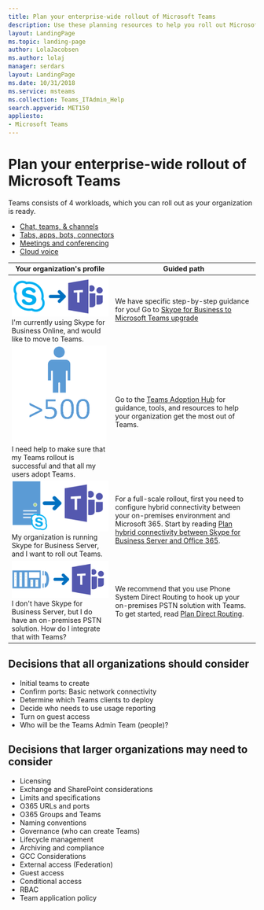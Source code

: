 ```yaml
---
title: Plan your enterprise-wide rollout of Microsoft Teams
description: Use these planning resources to help you roll out Microsoft Teams in your enterprise
layout: LandingPage
ms.topic: landing-page
author: LolaJacobsen
ms.author: lolaj
manager: serdars
layout: LandingPage
ms.date: 10/31/2018
ms.service: msteams
ms.collection: Teams_ITAdmin_Help
search.appverid: MET150
appliesto: 
- Microsoft Teams
---
```

# Plan your enterprise-wide rollout of Microsoft Teams

Teams consists of 4 workloads, which you can roll out as your organization is ready. 
- [Chat, teams, & channels](deploy-chat-teams-channels-microsoft-teams-landing-page.md)
- [Tabs, apps, bots, connectors](deploy-apps-microsoft-teams-landing-page.md)
- [Meetings and conferencing](deploy-meetings-microsoft-teams-landing-page.md)
- [Cloud voice](cloud-voice-landing-page.md)





|Your organization's profile|Guided path  |
|---------|---------|
|![journey](media/deploy-teams-landing-page-journey.png)<BR>I'm currently using Skype for Business Online, and would like to move to Teams. |We have specific step-by-step guidance for you! Go to [Skype for Business to Microsoft Teams upgrade](Journey-SkypeforBusiness-Teams.md)        |
|![enterprise](media/deploy-teams-landing-page-Enterprise.png)<BR>I need help to make sure that my Teams rollout is successful and that all my users adopt Teams. | Go to the [Teams Adoption Hub](adopt-microsoft-teams-landing-page.md) for guidance, tools, and resources to help your organization get the most out of Teams.       |
|![server](media/deploy-teams-landing-page-onprem-to-teams.png)<BR>My organization is running Skype for Business Server, and I want to roll out Teams.  |For a full-scale rollout, first you need to configure hybrid connectivity between your on-premises environment and Microsoft 365. Start by reading [Plan hybrid connectivity between Skype for Business Server and Office 365](https://docs.microsoft.com/skypeforbusiness/hybrid/plan-hybrid-connectivity).   |
|![pstn to teams](media/deploy-teams-landing-page-pstn-to-teams.png)<BR>I don't have Skype for Business Server, but I do have an on-premises PSTN solution. How do I integrate that with Teams?|We recommend that you use Phone System Direct Routing to hook up your on-premises PSTN solution with Teams. To get started, read [Plan Direct Routing](direct-routing-plan.md).|




## Decisions that all organizations should consider
- Initial teams to create  
- Confirm ports: Basic network connectivity 
- Determine which Teams clients to deploy 
- Decide who needs to use usage reporting 
- Turn on guest access 
- Who will be the Teams Admin Team (people)?

## Decisions that larger organizations may need to consider
- Licensing 
- Exchange and SharePoint considerations 
- Limits and specifications 
- O365 URLs and ports 
- O365 Groups and Teams 
- Naming conventions
- Governance (who can create Teams)
- Lifecycle management 
- Archiving and compliance    
- GCC Considerations   
- External access (Federation)
- Guest access 
- Conditional access 
- RBAC
- Team application policy 




